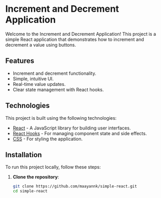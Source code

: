 # Increment and Decrement Application

Welcome to the Increment and Decrement Application! This project is a simple React application that demonstrates how to increment and decrement a value using buttons.
## Features

- Increment and decrement functionality.
- Simple, intuitive UI.
- Real-time value updates.
- Clear state management with React hooks.

## Technologies

This project is built using the following technologies:

- [React](https://reactjs.org/) - A JavaScript library for building user interfaces.
- [React Hooks](https://reactjs.org/docs/hooks-intro.html) - For managing component state and side effects.
- [CSS](https://developer.mozilla.org/en-US/docs/Web/CSS) - For styling the application.
## Installation

To run this project locally, follow these steps:

1. **Clone the repository**:

   ```bash
   git clone https://github.com/maayannk/simple-react.git
   cd simple-react
